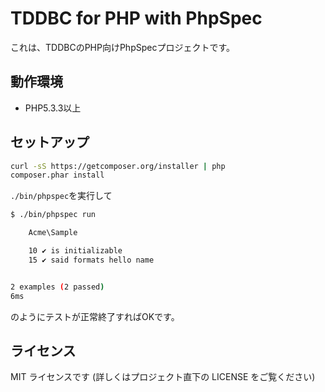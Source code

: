 TDDBC for PHP with PhpSpec
==========================

これは、TDDBCのPHP向けPhpSpecプロジェクトです。

動作環境
--------

* PHP5.3.3以上

セットアップ
------------

```sh
curl -sS https://getcomposer.org/installer | php
composer.phar install
```

`./bin/phpspec`を実行して

```sh
$ ./bin/phpspec run

    Acme\Sample

    10 ✔ is initializable
    15 ✔ said formats hello name


2 examples (2 passed)
6ms
```

のようにテストが正常終了すればOKです。

ライセンス
---------

MIT ライセンスです (詳しくはプロジェクト直下の LICENSE をご覧ください)
